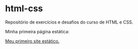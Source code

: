 # html-css
 Repositório de exercícios e desafios do curso de HTML e CSS.

 Minha primeira página estática: 

 <a href="https://stefanorcarvalho.github.io/html-css/exercicios/M%C3%B3dulo%20II/d010v2/curiosidades.html" target="_blank"> Meu primeiro site estático. </a>

